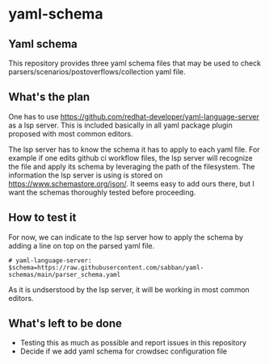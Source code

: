 # yaml-schema

## Yaml schema

This repository provides three yaml schema files that may be used to
check parsers/scenarios/postoverflows/collection yaml file.


## What's the plan

One has to use
https://github.com/redhat-developer/yaml-language-server as a lsp
server. This is included basically in all yaml package plugin proposed
with most common editors.

The lsp server has to know the schema it has to apply to each yaml
file. For example if one edits github ci workflow files, the lsp
server will recognize the file and apply its schema by leveraging the
path of the filesystem. The information the lsp server is using is
stored on https://www.schemastore.org/json/. It seems easy to add ours
there, but I want the schemas thoroughly tested before proceeding.

## How to test it

For now, we can indicate to the lsp server how to apply the schema by
adding a line on top on the parsed yaml file.

`# yaml-language-server: $schema=https://raw.githubusercontent.com/sabban/yaml-schemas/main/parser_schema.yaml`

As it is undserstood by the lsp server, it will be working in most
common editors.

## What's left to be done

* Testing this as much as possible and report issues in this repository
* Decide if we add yaml schema for crowdsec configuration file
